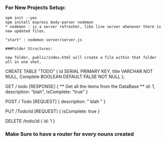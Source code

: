 ### For New Projects Setup: 
	npm init --yes 
	npm install express body-parser nodemon
	* nodemon : is a server refresher, like live server whenever there is new updated files.

	"start" : nodemon server/server.js

	###Folder Structures: 

	new folder, public/index.html will create a file within that folder all in one shot. 

CREATE TABLE "TODO" (
	id SERIAL PRIMARY KEY, 
	title VARCHAR NOT NULL,
	Complete BOOLEAN DEFAULT FALSE NOT NULL
);

GET / todo [RESPONSE]
{
	** Get all the items from the DataBase **
	id: 1,
	description: "blah",
	isComplete: "true"
}

POST / Todo [REQUEST]
{
	description: " blah "
}

PUT /Todo/id  [REQUEST]
{
	isComplete: true
}

DELETE /todo/id 
{
	id: 1
}

### Make Sure to have a router for every nouns created

